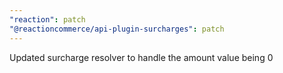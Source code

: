 ```yaml
---
"reaction": patch
"@reactioncommerce/api-plugin-surcharges": patch
---
```


Updated surcharge resolver to handle the amount value being 0
